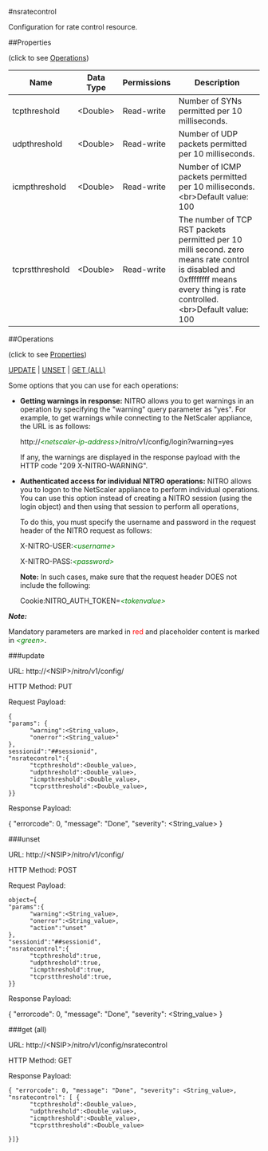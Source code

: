 #nsratecontrol

Configuration for rate control resource.


##Properties 
<span>(click to see [Operations](#operations))</span>


<table><thead><tr><th>Name</th><th> Data Type</th><th> Permissions</th><th>Description</th></tr></thead><tbody><tr><td>tcpthreshold</td><td>&lt;Double></td><td>Read-write</td><td>Number of SYNs permitted per 10 milliseconds.</td><tr><tr><td>udpthreshold</td><td>&lt;Double></td><td>Read-write</td><td>Number of UDP packets permitted per 10 milliseconds.</td><tr><tr><td>icmpthreshold</td><td>&lt;Double></td><td>Read-write</td><td>Number of ICMP packets permitted per 10 milliseconds.&lt;br>Default value: 100</td><tr><tr><td>tcprstthreshold</td><td>&lt;Double></td><td>Read-write</td><td>The number of TCP RST packets permitted per 10 milli second. zero means rate control is disabled and 0xffffffff means every thing is rate controlled.&lt;br>Default value: 100</td><tr></tbody></table>
##Operations 
<span>(click to see [Properties](#properties))</span>


[UPDATE](#update) | [UNSET](#unset) | [GET (ALL)](#get-(all))


Some options that you can use for each operations:
<ul><li><p><b>Getting warnings in response:</b> NITRO allows you to get warnings in an operation by specifying the "warning" query parameter as "yes". For example, to get warnings while connecting to the NetScaler appliance, the URL is as follows:</p><p>http://<span style="color:green;font-style:italic;">&lt;netscaler-ip-address&gt;</span>/nitro/v1/config/login?warning=yes</p><p>If any, the warnings are displayed in the response payload with the HTTP code "209 X-NITRO-WARNING".</p></li><li><p><b>Authenticated access for individual NITRO operations:</b> NITRO allows you to logon to the NetScaler appliance to perform individual operations. You can use this option instead of creating a NITRO session (using the login object) and then using that session to perform all operations,</p><p>To do this, you must specify the username and password in the request header of the NITRO request as follows:</p><p>X-NITRO-USER:<span style="color:green;font-style:italic;">&lt;username&gt;</span></p><p>X-NITRO-PASS:<span style="color:green;font-style:italic;">&lt;password&gt;</span></p><p><b>Note:</b> In such cases, make sure that the request header DOES not include the following:</p><p>Cookie:NITRO_AUTH_TOKEN=<span style="color:green;font-style:italic;">&lt;tokenvalue&gt;</span></p></li></ul>



***Note:*** 
Mandatory parameters are marked in <span style="color:#FF0000;">red</span> and placeholder content is marked in <span style="color:green;font-style:italic">&lt;green&gt;</span>.

###update



URL: http://&lt;NSIP&gt;/nitro/v1/config/
HTTP Method: PUT
Request Payload: ```{"params": {      "warning":<String_value>,      "onerror":<String_value>"},sessionid":"##sessionid","nsratecontrol":{      "tcpthreshold":<Double_value>,      "udpthreshold":<Double_value>,      "icmpthreshold":<Double_value>,      "tcprstthreshold":<Double_value>,}}```
Response Payload: 
{ "errorcode": 0, "message": "Done", "severity": <String_value> }


###unset



URL: http://&lt;NSIP&gt;/nitro/v1/config/
HTTP Method: POST
Request Payload: ```object={"params":{      "warning":<String_value>,      "onerror":<String_value>,      "action":"unset"},"sessionid":"##sessionid","nsratecontrol":{      "tcpthreshold":true,      "udpthreshold":true,      "icmpthreshold":true,      "tcprstthreshold":true,}}```
Response Payload: 
{ "errorcode": 0, "message": "Done", "severity": <String_value> }


###get (all)



URL: http://&lt;NSIP&gt;/nitro/v1/config/nsratecontrol
HTTP Method: GET
Response Payload: ```{ "errorcode": 0, "message": "Done", "severity": <String_value>, "nsratecontrol": [ {      "tcpthreshold":<Double_value>,      "udpthreshold":<Double_value>,      "icmpthreshold":<Double_value>,      "tcprstthreshold":<Double_value>}]}```



